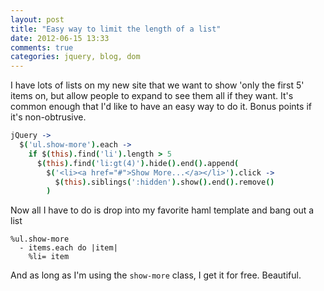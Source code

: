 ```yaml
---
layout: post
title: "Easy way to limit the length of a list"
date: 2012-06-15 13:33
comments: true
categories: jquery, blog, dom
---
```


I have lots of lists on my new site that we want to show 'only the first 5' items on, but allow people to expand to see them all if they want.  It's common enough that I'd like to have an easy way to do it.  Bonus points if it's non-obtrusive.

``` coffeescript
jQuery ->
  $('ul.show-more').each ->
    if $(this).find('li').length > 5
      $(this).find('li:gt(4)').hide().end().append(
        $('<li><a href="#">Show More...</a></li>').click ->
          $(this).siblings(':hidden').show().end().remove()
        )
```

Now all I have to do is drop into my favorite haml template and bang out a list

``` haml
%ul.show-more
  - items.each do |item|
    %li= item
```

And as long as I'm using the <code>show-more</code> class, I get it for free.  Beautiful.
